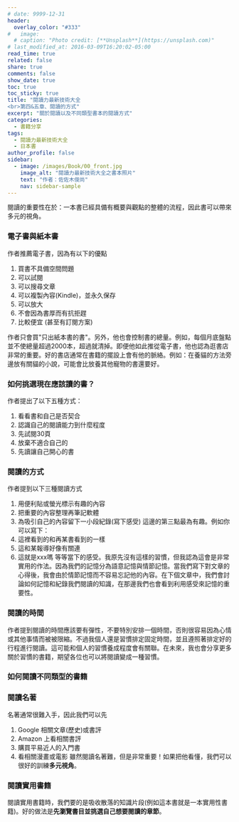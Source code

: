 ```yaml
---
# date: 9999-12-31
header:
  overlay_color: "#333"
#   image: 
  # caption: "Photo credit: [**Unsplash**](https://unsplash.com)"
# last_modified_at: 2016-03-09T16:20:02-05:00
read_time: true
related: false
share: true
comments: false
show_date: true
toc: true
toc_sticky: true
title: "閱讀力最新技術大全
<br>第四&五章、閱讀的方式"
excerpt: "關於閱讀以及不同類型書本的閱讀方式"
categories:
  - 書籍分享
tags:
  - 閱讀力最新技術大全
  - 日本書
author_profile: false
sidebar:
  - image: /images/Book/00_front.jpg
    image_alt: "閱讀力最新技術大全之書本照片"
    text: "作者：佐佐木俊尚"
    nav: sidebar-sample
---
```

閱讀的重要性在於：一本書已經具備有概要與觀點的整體的流程，因此書可以帶來多元的視角。

### 電子書與紙本書
作者推薦電子書，因為有以下的優點
1. 買書不具備空間問題
2. 可以試閱
3. 可以搜尋文章
4. 可以複製內容(Kindle)，並永久保存
5. 可以放大
6. 不會因為書厚而有抗拒趕
7. 比較便宜 (甚至有訂閱方案)

作者只會買"只出紙本書的書"。另外，他也會控制書的總量。例如，每個月底盤點並不使總量超過2000本，超過就清掉。即便他如此推從電子書，他也認為逛書店非常的重要。好的書店通常在書籍的擺設上會有他的脈絡。例如：在養貓的方法旁邊放有關貓的小說，可能會比放養其他寵物的書還要好。

### 如何挑選現在應該讀的書？
作者提出了以下五種方式：
1. 看看書和自己是否契合
2. 認識自己的閱讀能力到什麼程度
3. 先試閱30頁
4. 放棄不適合自己的
5. 先讀讓自己開心的書

### 閱讀的方式
作者提到以下三種閱讀方式
1. 用便利貼或螢光標示有趣的內容
2. 把重要的內容整理再筆記軟體
3. 為吸引自己的內容留下一小段紀錄(寫下感受)
這邊的第三點最為有趣。例如你可以寫下：
1. 這裡看到的和再某書看到的一樣
2. 這和某報導好像有關連
3. 這就是xxx嗎
等等當下的感受。我原先沒有這樣的習慣，但我認為這會是非常實用的作法。因為我們的記憶分為語意記憶與情節記憶。當我們寫下對文章的心得後，我會由於情節記憶而不容易忘記他的內容。在下個文章中，我們會討論如何記憶和紀錄我們閱讀的知識，在那邊我們也會看到利用感受來記憶的重要性。

### 閱讀的時間
作者提到閱讀的時間應該要有彈性，不要特別安排一個時間，否則很容易因為心情或其他事情而被被限縮。不過我個人還是習慣排定固定時間，並且遵照著排定好的行程進行閱讀。這可能和個人的習慣養成程度會有關聯。在未來，我也會分享更多關於習慣的書籍，期望各位也可以將閱讀變成一種習慣。

### 如何閱讀不同類型的書籍
### 閱讀名著
名著通常很難入手，因此我們可以先
1. Google 相關文章(歷史)或書評
2. Amazon 上看相關書評
3. 購買平易近人的入門書
4. 看相關漫畫或電影
雖然閱讀名著難，但是非常重要！如果把他看懂，我們可以很好的訓練**多元視角**。

### 閱讀實用書籍
閱讀實用書籍時，我們要的是吸收散落的知識片段(例如這本書就是一本實用性書籍)。好的做法是**先瀏覽書目並挑選自己想要閱讀的章節**。

